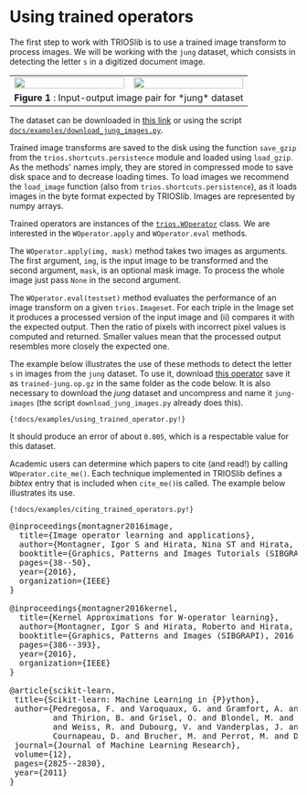 # Using trained operators

The first step to work with TRIOSlib is to use a trained image transform to process images. We will be working with the `jung` dataset, which consists in detecting the letter `s` in a digitized document image. 

<table>
    <tr width="100%">
        <td width="50%"><img src="../../img/jung-in.png" width="100%"></td>
        <td width="50%"><img src="../../img/jung-out.png" width="100%"></td>
    </tr>
    <tr>
        <td colspan="2" align="center"><b> Figure 1 </b>: Input-output image pair for *jung* dataset</td>
    </tr>
</table>

The dataset can be downloaded in [this link](http://vision.ime.usp.br/projects/trios/datasets/dataset-character.tar.gz) or using the script [`docs/examples/download_jung_images.py`](https://github.com/trioslib/trios/blob/master/docs/examples/download_jung_images.py). 

Trained image transforms are saved to the disk using the function `save_gzip` from the `trios.shortcuts.persistence` module and loaded using `load_gzip`.  As the methods' names imply, they are stored in compressed mode to save disk space and to decrease loading times. To load images we recommend the `load_image` function (also from `trios.shortcuts.persistence`), as it loads images in the byte format expected by TRIOSlib. Images are represented by numpy arrays. 

Trained operators are instances of the [`trios.WOperator`](https://github.com/trioslib/trios/blob/master/trios/woperator.py) class. We are interested in the `WOperator.apply` and `WOperator.eval` methods. 

The `WOperator.apply(img, mask)` method takes two images as arguments. The first argument, `img`, is the input image to be transformed and the second argument, `mask`, is an optional mask image. To process the whole image just pass `None` in the second argument. 

The `WOperator.eval(testset)` method evaluates the performance of an image transform on a given `trios.Imageset`. For each triple in the Image set it produces a processed version of the input image and (ii) compares it with the expected output. Then the ratio of pixels with incorrect pixel values is computed and returned. Smaller values mean that the processed output resembles more closely the expected one.

The example below illustrates the use of these methods to detect the letter `s` in images from the `jung` dataset. To use it, download [this operator](https://raw.githubusercontent.com/trioslib/trios/master/docs/examples/trained-jung.op.gz) save it as `trained-jung.op.gz` in the same folder as the code below. It is also necessary to download the *jung* dataset and uncompress and name it `jung-images` (the script `download_jung_images.py` already does this).

```{python}
{!docs/examples/using_trained_operator.py!}
```

It should produce an error of about `0.005`, which is a respectable value for this dataset.

Academic users can determine which papers to cite (and read!) by calling `WOperator.cite_me()`. Each technique implemented in TRIOSlib defines a *bibtex* entry that is included when `cite_me()`is called. The example below illustrates its use. 

```{python}
{!docs/examples/citing_trained_operators.py!}
```
<pre>
@inproceedings{montagner2016image,
  title={Image operator learning and applications},
  author={Montagner, Igor S and Hirata, Nina ST and Hirata, Roberto},
  booktitle={Graphics, Patterns and Images Tutorials (SIBGRAPI-T), SIBGRAPI Conference on},
  pages={38--50},
  year={2016},
  organization={IEEE}
}

@inproceedings{montagner2016kernel,
  title={Kernel Approximations for W-operator learning},
  author={Montagner, Igor S and Hirata, Roberto and Hirata, Nina ST and Canu, St{'e}phane},
  booktitle={Graphics, Patterns and Images (SIBGRAPI), 2016 29th SIBGRAPI Conference on},
  pages={386--393},
  year={2016},
  organization={IEEE}
}

@article{scikit-learn,
 title={Scikit-learn: Machine Learning in {P}ython},
 author={Pedregosa, F. and Varoquaux, G. and Gramfort, A. and Michel, V.
         and Thirion, B. and Grisel, O. and Blondel, M. and Prettenhofer, P.
         and Weiss, R. and Dubourg, V. and Vanderplas, J. and Passos, A. and
         Cournapeau, D. and Brucher, M. and Perrot, M. and Duchesnay, E.},
 journal={Journal of Machine Learning Research},
 volume={12},
 pages={2825--2830},
 year={2011}
}
</pre>
